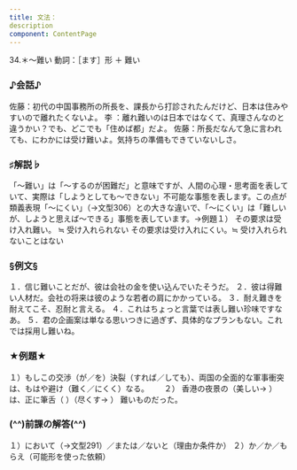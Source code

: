 ```yaml
---
title: 文法：
description
component: ContentPage
---
```



34.＊～難い
動詞：［ます］形 ＋ 難い

### ♪会話♪
佐藤：初代の中国事務所の所長を、課長から打診されたんだけど、日本は住みやすいので離れたくないよ。 李 ：離れ難いのは日本ではなくて、真理さんなのと違うかい？でも、どこでも「住めば都」だよ。 佐藤：所長だなんて急に言われても、にわかには受け難いよ。気持ちの準備もできていないしさ。

### ♯解説♭
「～難い」は「～するのが困難だ」と意味ですが、人間の心理・思考面を表していて、実際は「しようとしても～できない」不可能な事態を表します。この点が類義表現「～にくい」（→文型306）との大きな違いで、「～にくい」は「難しいが、しようと思えば～できる」事態を表しています。→例題１）
その要求は受け入れ難い。 ≒ 受け入れられない その要求は受け入れにくい。≒ 受け入れられないことはない

### §例文§
１．信じ難いことだが、彼は会社の金を使い込んでいたそうだ。
２．彼は得難い人材だ。会社の将来は彼のような若者の肩にかかっている。
３．耐え難きを耐えてこそ、忍耐と言える。
４．これはちょっと言葉では表し難い珍味ですなあ。
５．君の企画案は単なる思いつきに過ぎず、具体的なプランもない。これでは採用し難いね。

### ★例題★
１）もしこの交渉（が／を）決裂（すれば／しても）、両国の全面的な軍事衝突は、もはや避け（難く／にくく）なる。      
２） 香港の夜景の（美しい→ ）は、正に筆舌（ ）（尽くす→ ） 難いものだった。

### (^^)前課の解答(^^)
１）において（→文型291）／または／ないと（理由か条件か）
２）か／か／もらえ（可能形を使った依頼）
